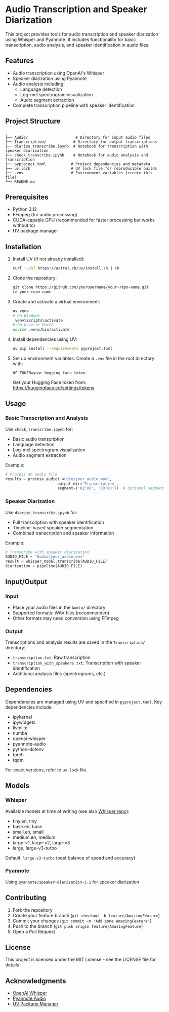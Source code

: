 # Audio Transcription and Speaker Diarization

This project provides tools for audio transcription and speaker diarization using Whisper and Pyannote. It includes functionality for basic transcription, audio analysis, and speaker identification in audio files.

## Features

- Audio transcription using OpenAI's Whisper
- Speaker diarization using Pyannote
- Audio analysis including:
  - Language detection
  - Log-mel spectrogram visualization
  - Audio segment extraction
- Complete transcription pipeline with speaker identification

## Project Structure

```
.
├── Audio/                     # Directory for input audio files
├── Transcription/            # Directory for output transcriptions
├── diarize_transcribe.ipynb  # Notebook for transcription with speaker diarization
├── check_transcribe.ipynb    # Notebook for audio analysis and transcription
├── pyproject.toml           # Project dependencies and metadata
├── uv.lock                  # UV lock file for reproducible builds
├── .env                     # Environment variables (create this file)
└── README.md
```

## Prerequisites

- Python 3.12
- FFmpeg (for audio processing)
- CUDA-capable GPU (recommended for faster processing but works without to)
- UV package manager

## Installation

1. Install UV (if not already installed):
   ```bash
   curl -LsSf https://astral.sh/uv/install.sh | sh
   ```

2. Clone the repository:
   ```bash
   git clone https://github.com/yourusername/your-repo-name.git
   cd your-repo-name
   ```

3. Create and activate a virtual environment:
   ```bash
   uv venv
   # On Windows
   .venv\Scripts\activate
   # On Unix or MacOS
   source .venv/bin/activate
   ```

4. Install dependencies using UV:
   ```bash
   uv pip install --requirements pyproject.toml
   ```

5. Set up environment variables:
   Create a `.env` file in the root directory with:
   ```
   HF_TOKEN=your_hugging_face_token
   ```
   Get your Hugging Face token from: https://huggingface.co/settings/tokens

## Usage

### Basic Transcription and Analysis

Use `check_transcribe.ipynb` for:
- Basic audio transcription
- Language detection
- Log-mel spectrogram visualization
- Audio segment extraction

Example:
```python
# Process an audio file
results = process_audio('Audio/your_audio.wav', 
                       output_dir='Transcription',
                       segment=('02:00', '03:00'))  # Optional segment
```

### Speaker Diarization

Use `diarize_transcribe.ipynb` for:
- Full transcription with speaker identification
- Timeline-based speaker segmentation
- Combined transcription and speaker information

Example:
```python
# Transcribe with speaker diarization
AUDIO_FILE = "Audio/your_audio.wav"
result = whisper_model.transcribe(AUDIO_FILE)
diarization = pipeline(AUDIO_FILE)
```

## Input/Output

### Input
- Place your audio files in the `Audio/` directory
- Supported formats: WAV files (recommended)
- Other formats may need conversion using FFmpeg

### Output
Transcriptions and analysis results are saved in the `Transcription/` directory:
- `transcription.txt`: Raw transcription
- `transcription_with_speakers.txt`: Transcription with speaker identification
- Additional analysis files (spectrograms, etc.)

## Dependencies

Dependencies are managed using UV and specified in `pyproject.toml`. Key dependencies include:
- ipykernel
- ipywidgets
- llvmlite
- numba
- openai-whisper
- pyannote-audio
- python-dotenv
- torch
- tqdm

For exact versions, refer to `uv.lock` file.

## Models

### Whisper
Available models at time of writing (see also [Whisper repo](https://github.com/openai/whisper)):
- tiny.en, tiny
- base.en, base
- small.en, small
- medium.en, medium
- large-v1, large-v2, large-v3
- large, large-v3-turbo

Default: `large-v3-turbo` (best balance of speed and accuracy)

### Pyannote
Using `pyannote/speaker-diarization-3.1` for speaker diarization

## Contributing

1. Fork the repository
2. Create your feature branch (`git checkout -b feature/AmazingFeature`)
3. Commit your changes (`git commit -m 'Add some AmazingFeature'`)
4. Push to the branch (`git push origin feature/AmazingFeature`)
5. Open a Pull Request

## License

This project is licensed under the MIT License - see the LICENSE file for details

## Acknowledgments

- [OpenAI Whisper](https://github.com/openai/whisper)
- [Pyannote Audio](https://github.com/pyannote/pyannote-audio)
- [UV Package Manager](https://github.com/astral-sh/uv)
